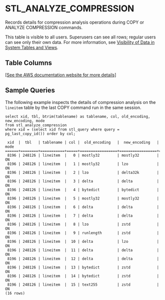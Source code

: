 # STL\_ANALYZE\_COMPRESSION<a name="r_STL_ANALYZE_COMPRESSION"></a>

Records details for compression analysis operations during COPY or ANALYZE COMPRESSION commands\.

This table is visible to all users\. Superusers can see all rows; regular users can see only their own data\. For more information, see [Visibility of Data in System Tables and Views](c_visibility-of-data.md)\.

## Table Columns<a name="r_STL_ANALYZE-table-columns2"></a>

[\[See the AWS documentation website for more details\]](http://docs.aws.amazon.com/redshift/latest/dg/r_STL_ANALYZE_COMPRESSION.html)

## Sample Queries<a name="r_STL_ANALYZE_COMPRESSION-sample-queries2"></a>

The following example inspects the details of compression analysis on the `lineitem` table by the last COPY command run in the same session\. 

```
select xid, tbl, btrim(tablename) as tablename, col, old_encoding, new_encoding, mode 
from stl_analyze_compression 
where xid = (select xid from stl_query where query = pg_last_copy_id()) order by col;
                
 xid  |  tbl   | tablename | col |  old_encoding   |  new_encoding   |      mode
======+========+===========+=====+=================+=================+=============
 8196 | 248126 | lineitem  |   0 | mostly32        | mostly32        | ON
 8196 | 248126 | lineitem  |   1 | mostly32        | lzo             | ON
 8196 | 248126 | lineitem  |   2 | lzo             | delta32k        | ON
 8196 | 248126 | lineitem  |   3 | delta           | delta           | ON
 8196 | 248126 | lineitem  |   4 | bytedict        | bytedict        | ON
 8196 | 248126 | lineitem  |   5 | mostly32        | mostly32        | ON
 8196 | 248126 | lineitem  |   6 | delta           | delta           | ON
 8196 | 248126 | lineitem  |   7 | delta           | delta           | ON
 8196 | 248126 | lineitem  |   8 | lzo             | zstd            | ON
 8196 | 248126 | lineitem  |   9 | runlength       | zstd            | ON
 8196 | 248126 | lineitem  |  10 | delta           | lzo             | ON
 8196 | 248126 | lineitem  |  11 | delta           | delta           | ON
 8196 | 248126 | lineitem  |  12 | delta           | delta           | ON
 8196 | 248126 | lineitem  |  13 | bytedict        | zstd            | ON
 8196 | 248126 | lineitem  |  14 | bytedict        | zstd            | ON
 8196 | 248126 | lineitem  |  15 | text255         | zstd            | ON
(16 rows)
```
